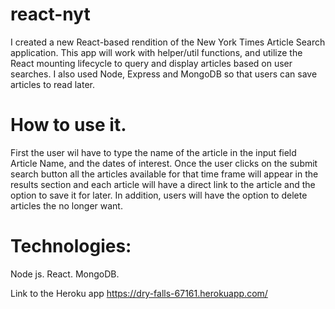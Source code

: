 # react-nyt
  I created a new React-based rendition of the New York Times Article Search application. This app will work with helper/util functions, and utilize the React mounting lifecycle to query and display articles based on user searches. I also used Node, Express and MongoDB so that users can save articles to read later.
# How to use it.
First the user wil have to type the name of the article in the input field Article Name, and the dates of interest. Once the user clicks on the submit search button all the articles available for that time frame will appear in the results section and each article will have a direct link to the article and the option to save it for later. In addition, users will have the option to delete articles the no longer want.
# Technologies:
Node js.
React.
MongoDB.


Link to the Heroku app
https://dry-falls-67161.herokuapp.com/
